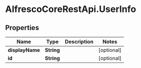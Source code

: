# AlfrescoCoreRestApi.UserInfo

## Properties
Name | Type | Description | Notes
------------ | ------------- | ------------- | -------------
**displayName** | **String** |  | [optional] 
**id** | **String** |  | [optional] 


